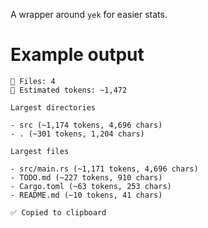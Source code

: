 A wrapper around `yek` for easier stats.

# Example output

```
📂 Files: 4
🧮 Estimated tokens: ~1,472

Largest directories

- src (~1,174 tokens, 4,696 chars)
- . (~301 tokens, 1,204 chars)

Largest files

- src/main.rs (~1,171 tokens, 4,696 chars)
- TODO.md (~227 tokens, 910 chars)
- Cargo.toml (~63 tokens, 253 chars)
- README.md (~10 tokens, 41 chars)

✅ Copied to clipboard
```
